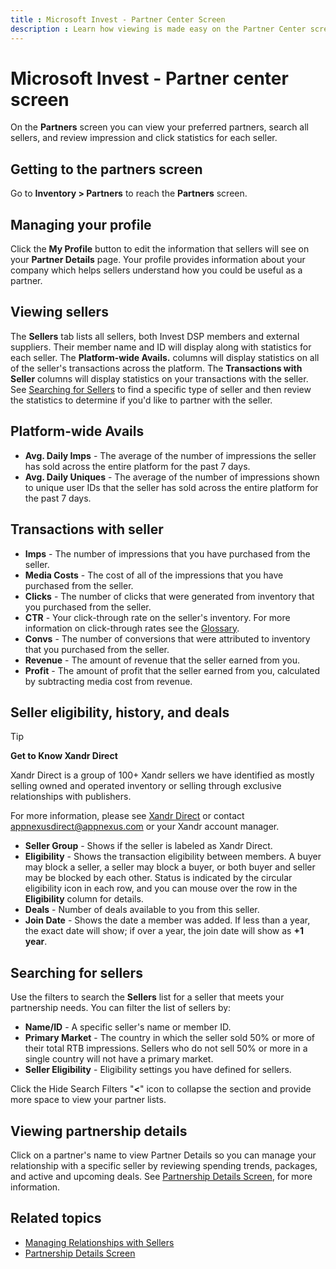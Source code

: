 ```yaml
---
title : Microsoft Invest - Partner Center Screen
description : Learn how viewing is made easy on the Partner Center screen. You can view your preferred partners, search all sellers, and review impression and click statistics for each seller.
---
```



# Microsoft Invest - Partner center screen

On the **Partners** screen you can view
your preferred partners, search all sellers, and review impression and
click statistics for each seller.

## Getting to the partners screen

Go to **Inventory \> Partners** to reach the
**Partners** screen.

## Managing your profile

Click the **My Profile** button to edit
the information that sellers will see on your
**Partner Details** page. Your profile
provides information about your company which helps sellers understand
how you could be useful as a partner.

## Viewing sellers

The **Sellers** tab lists all sellers,
both Invest DSP members and external suppliers.
Their member name and ID will display along with statistics for each
seller. The **Platform-wide
Avails.** columns will display statistics on all of the seller's
transactions across the platform. The
**Transactions with Seller**
columns will display statistics on your transactions with the seller.
See [Searching for Sellers](#searching-for-sellers)
 to find a specific type of seller
and then review the statistics to determine if you'd like to partner
with the seller.

## Platform-wide Avails

- **Avg. Daily Imps** - The average of the
  number of impressions the seller has sold across the entire platform
  for the past 7 days.
- **Avg. Daily Uniques** - The average of
  the number of impressions shown to unique user IDs that the seller has
  sold across the entire platform for the past 7 days.

## Transactions with seller

- **Imps** - The number of impressions
  that you have purchased from the seller.
- **Media Costs** - The cost of all of the
  impressions that you have purchased from the seller.
- **Clicks** - The number of clicks that
  were generated from inventory that you purchased from the seller.
- **CTR** - Your click-through rate on the
  seller's inventory. For more information on click-through rates see
  the [Glossary](../industry-reference/online-advertising-and-ad-tech-glossary.md).
- **Convs** - The number of conversions
  that were attributed to inventory that you purchased from the seller.
- **Revenue** - The amount of revenue that
  the seller earned from you.
- **Profit** - The amount of profit that
  the seller earned from you, calculated by subtracting media cost from
  revenue.

## Seller eligibility, history, and deals

  > [!TIP]
  > **Get to Know Xandr Direct**
  >
  > Xandr Direct is a group of 100+ Xandr sellers we have identified as mostly selling owned and operated inventory or selling through exclusive relationships with publishers.
  >
  > For more information, please see [Xandr Direct](appnexus-direct-for-buyers.md) or contact [appnexusdirect@appnexus.com](mailto:appnexusdirect@appnexus.com) or your Xandr account manager.

- **Seller Group** - Shows if the seller
  is labeled as Xandr Direct.
- **Eligibility** - Shows the transaction
  eligibility between members. A buyer may block a seller, a seller may
  block a buyer, or both buyer and seller may be blocked by each other.
  Status is indicated by the circular eligibility icon in each row, and
  you can mouse over the row in the
  **Eligibility** column for
  details.
- **Deals** - Number of deals available to
  you from this seller.
- **Join Date** - Shows the date a member
  was added. If less than a year, the exact date will show; if over a
  year, the join date will show as **+1 year**.

## Searching for sellers

Use the filters to search the **Sellers**
list for a seller that meets your partnership needs. You can filter the
list of sellers by:

- **Name/ID** - A specific seller's name
  or member ID.
- **Primary Market** - The country in
  which the seller sold 50% or more of their total RTB impressions.
  Sellers who do not sell 50% or more in a single country will not have
  a primary market.
- **Seller Eligibility** - Eligibility
  settings you have defined for sellers.

Click the Hide Search Filters "**\<**" icon to collapse the section and
provide more space to view your partner lists.

## Viewing partnership details

Click on a partner's name to view Partner Details so you can manage your
relationship with a specific seller by reviewing spending trends,
packages, and active and upcoming deals. See [Partnership Details Screen](partnership-details-screen-buyer-view.md), for more information.

## Related topics

- [Managing Relationships with Sellers](managing-relationships-with-sellers.md)
- [Partnership Details Screen](partnership-details-screen-buyer-view.md)
